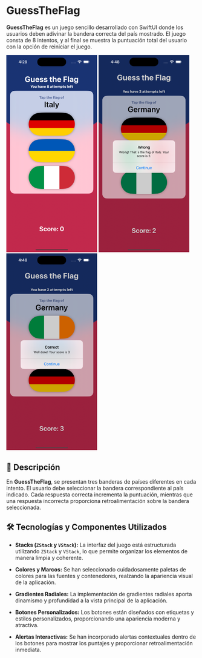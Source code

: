 # GuessTheFlag

**GuessTheFlag** es un juego sencillo desarrollado con SwiftUI donde los usuarios deben adivinar la bandera correcta del país mostrado. El juego consta de 8 intentos, y al final se muestra la puntuación total del usuario con la opción de reiniciar el juego.

<a><img alt="Captura de pantalla de juego" width="240" src="images/Simulator Screenshot - iPhone 15 Pro - 2024-09-16 at 16.28.12.png">
<a><img alt="Captura de pantalla de juego" width="240" src="images/Simulator Screenshot - iPhone 15 Pro - 2024-09-16 at 16.48.09.png">
<a><img alt="Captura de pantalla de juego" width="240" src="images/Simulator Screenshot - iPhone 15 Pro - 2024-09-16 at 16.48.20.png">



## 📖 Descripción

En **GuessTheFlag**, se presentan tres banderas de países diferentes en cada intento. El usuario debe seleccionar la bandera correspondiente al país indicado. Cada respuesta correcta incrementa la puntuación, mientras que una respuesta incorrecta proporciona retroalimentación sobre la bandera seleccionada.

## 🛠️ Tecnologías y Componentes Utilizados

- **Stacks (`ZStack` y `VStack`):** La interfaz del juego está estructurada utilizando `ZStack` y `VStack`, lo que permite organizar los elementos de manera limpia y coherente.

- **Colores y Marcos:** Se han seleccionado cuidadosamente paletas de colores para las fuentes y contenedores, realzando la apariencia visual de la aplicación. 

- **Gradientes Radiales:** La implementación de gradientes radiales aporta dinamismo y profundidad a la vista principal de la aplicación. 

- **Botones Personalizados:** Los botones están diseñados con etiquetas y estilos personalizados, proporcionando una apariencia moderna y atractiva. 

- **Alertas Interactivas:** Se han incorporado alertas contextuales dentro de los botones para mostrar los puntajes y proporcionar retroalimentación inmediata. 

